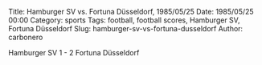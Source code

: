 Title: Hamburger SV vs. Fortuna Düsseldorf, 1985/05/25
Date: 1985/05/25 00:00
Category: sports
Tags: football, football scores, Hamburger SV, Fortuna Düsseldorf
Slug: hamburger-sv-vs-fortuna-dusseldorf
Author: carbonero


Hamburger SV 1 - 2 Fortuna Düsseldorf

